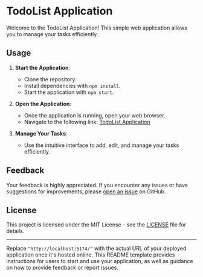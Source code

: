 # TodoList Application

Welcome to the TodoList Application! This simple web application allows you to manage your tasks efficiently.

## Usage

1. **Start the Application**: 
   - Clone the repository.
   - Install dependencies with `npm install`.
   - Start the application with `npm start`.
   
2. **Open the Application**:
   - Once the application is running, open your web browser.
   - Navigate to the following link: [TodoList Application](http://localhost:5174/)
   
3. **Manage Your Tasks**:
   - Use the intuitive interface to add, edit, and manage your tasks efficiently.
   
## Feedback
Your feedback is highly appreciated. If you encounter any issues or have suggestions for improvements, please [open an issue](https://github.com/your-username/todoList-application/issues) on GitHub.

## License
This project is licensed under the MIT License - see the [LICENSE](LICENSE) file for details.

---

Replace `"http://localhost:5174/"` with the actual URL of your deployed application once it's hosted online. This README template provides instructions for users to start and use your application, as well as guidance on how to provide feedback or report issues.
